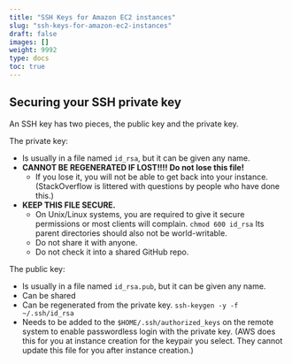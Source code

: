 ```yaml
---
title: "SSH Keys for Amazon EC2 instances"
slug: "ssh-keys-for-amazon-ec2-instances"
draft: false
images: []
weight: 9992
type: docs
toc: true
---
```


## Securing your SSH private key
An SSH key has two pieces, the public key and the private key.

The private key:
  - Is usually in a file named `id_rsa`, but it can be given any name.
  - **CANNOT BE REGENERATED IF LOST!!!! Do not lose this file!**
    -  If you lose it, you will not be able to get back into your instance.  (StackOverflow is littered with questions by people who have done this.)
  - **KEEP THIS FILE SECURE.**
    - On Unix/Linux systems, you are required to give it secure permissions or most clients will complain.  `chmod 600 id_rsa`  Its parent directories should also not be world-writable.    
    - Do not share it with anyone.
    - Do not check it into a shared GitHub repo.

The public key:
  - Is usually in a file named `id_rsa.pub`, but it can be given any name.
  - Can be shared
  - Can be regenerated from the private key.  `ssh-keygen -y -f ~/.ssh/id_rsa`
  - Needs to be added to the `$HOME/.ssh/authorized_keys` on the remote system to enable passwordless login with the private key.  (AWS does this for you at instance creation for the keypair you select.  They cannot update this file for you after instance creation.)

